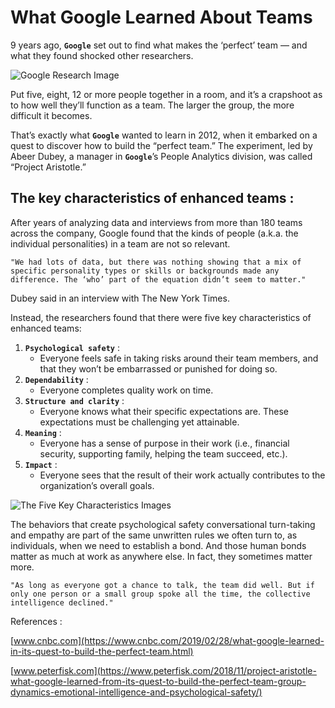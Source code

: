 # What Google Learned About Teams
9 years ago, **`Google`** set out to find what makes the ‘perfect’ team — and what they found shocked other researchers.

![Google Research Image](https://static01.nyt.com/images/2016/02/28/magazine/28mag-teams1/28mag-teams1-superJumbo.jpg?quality=90&auto=webp)

Put five, eight, 12 or more people together in a room, and it’s a crapshoot as to how well they’ll function as a team. The larger the group, the more difficult it becomes.

That’s exactly what **`Google`** wanted to learn in 2012, when it embarked on a quest to discover how to build the “perfect team.” The experiment, led by Abeer Dubey, a manager in **`Google`**’s People Analytics division, was called “Project Aristotle.”

## The key characteristics of enhanced teams :
After years of analyzing data and interviews from more than 180 teams across the company, Google found that the kinds of people (a.k.a. the individual personalities) in a team are not so relevant.
```
"We had lots of data, but there was nothing showing that a mix of specific personality types or skills or backgrounds made any difference. The ‘who’ part of the equation didn’t seem to matter."
```
 Dubey said in an interview with The New York Times.

Instead, the researchers found that there were five key characteristics of enhanced teams:
1. **`Psychological safety`** : 
    * Everyone feels safe in taking risks around their team members, and that they won’t be embarrassed or punished for doing so.
2. **`Dependability`** :
    * Everyone completes quality work on time.
3. **`Structure and clarity`** :
    * Everyone knows what their specific expectations are. These expectations must be challenging yet attainable.
4. **`Meaning`** :
    * Everyone has a sense of purpose in their work (i.e., financial security, supporting family, helping the team succeed, etc.).
5. **`Impact`** :
    * Everyone sees that the result of their work actually contributes to the organization’s overall goals.

![The Five Key Characteristics Images](https://lh3.googleusercontent.com/TAateRpOGZ7R8mKp6SYD7m19r4GNzV0OJSCyu-C8pSa4ewu4B3gI3DzoAcPWUsYlz784bynlrHMUGJSZAuNe-oU=w1614)

The behaviors that create psychological safety conversational turn-taking and empathy are part of the same unwritten rules we often turn to, as individuals, when we need to establish a bond. And those human bonds matter as much at work as anywhere else. In fact, they sometimes matter more.

```
"As long as everyone got a chance to talk, the team did well. But if only one person or a small group spoke all the time, the collective intelligence declined."
```

References :

[www.cnbc.com](https://www.cnbc.com/2019/02/28/what-google-learned-in-its-quest-to-build-the-perfect-team.html)

[www.peterfisk.com](https://www.peterfisk.com/2018/11/project-aristotle-what-google-learned-from-its-quest-to-build-the-perfect-team-group-dynamics-emotional-intelligence-and-psychological-safety/)